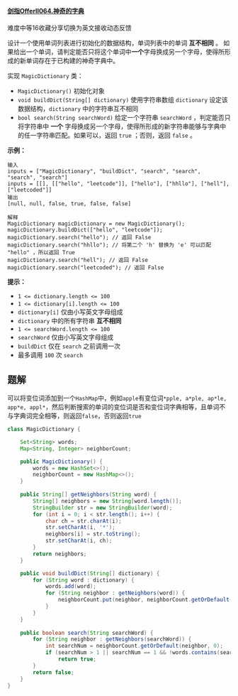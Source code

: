 #### [剑指OfferII064.神奇的字典](https://leetcode-cn.com/problems/US1pGT/)

难度中等16收藏分享切换为英文接收动态反馈

设计一个使用单词列表进行初始化的数据结构，单词列表中的单词 **互不相同** 。 如果给出一个单词，请判定能否只将这个单词中**一个**字母换成另一个字母，使得所形成的新单词存在于已构建的神奇字典中。

实现 `MagicDictionary` 类：

- `MagicDictionary()` 初始化对象
- `void buildDict(String[] dictionary)` 使用字符串数组 `dictionary` 设定该数据结构，`dictionary` 中的字符串互不相同
- `bool search(String searchWord)` 给定一个字符串 `searchWord` ，判定能否只将字符串中 **一个** 字母换成另一个字母，使得所形成的新字符串能够与字典中的任一字符串匹配。如果可以，返回 `true` ；否则，返回 `false` 。

 

**示例：**

```
输入
inputs = ["MagicDictionary", "buildDict", "search", "search", "search", "search"]
inputs = [[], [["hello", "leetcode"]], ["hello"], ["hhllo"], ["hell"], ["leetcoded"]]
输出
[null, null, false, true, false, false]

解释
MagicDictionary magicDictionary = new MagicDictionary();
magicDictionary.buildDict(["hello", "leetcode"]);
magicDictionary.search("hello"); // 返回 False
magicDictionary.search("hhllo"); // 将第二个 'h' 替换为 'e' 可以匹配 "hello" ，所以返回 True
magicDictionary.search("hell"); // 返回 False
magicDictionary.search("leetcoded"); // 返回 False
```

 

**提示：**

- `1 <= dictionary.length <= 100`
- `1 <= dictionary[i].length <= 100`
- `dictionary[i]` 仅由小写英文字母组成
- `dictionary` 中的所有字符串 **互不相同**
- `1 <= searchWord.length <= 100`
- `searchWord` 仅由小写英文字母组成
- `buildDict` 仅在 `search` 之前调用一次
- 最多调用 `100` 次 `search`

## 题解

可以将变位词添加到一个`HashMap`中，例如`apple`有变位词`*pple, a*ple, ap*le, app*e, appl*`，然后判断搜索的单词的变位词是否和变位词字典相等，且单词不与字典词完全相等，则返回`false`，否则返回`true`

```java
class MagicDictionary {

    Set<String> words;
    Map<String, Integer> neighborCount;

    public MagicDictionary() {
        words = new HashSet<>();
        neighborCount = new HashMap<>();
    }
    
    public String[] getNeighbors(String word) {
        String[] neighbors = new String[word.length()];
        StringBuilder str = new StringBuilder(word);
        for (int i = 0; i < str.length(); i++) {
            char ch = str.charAt(i);
            str.setCharAt(i, '*');
            neighbors[i] = str.toString();
            str.setCharAt(i, ch);
        }
        return neighbors;
    }

    public void buildDict(String[] dictionary) {
        for (String word : dictionary) {
            words.add(word);
            for (String neighbor : getNeighbors(word)) {
                neighborCount.put(neighbor, neighborCount.getOrDefault(neighbor, 0) + 1);
            }
        }
    }
    
    public boolean search(String searchWord) {
        for (String neighbor : getNeighbors(searchWord)) {
            int searchNum = neighborCount.getOrDefault(neighbor, 0);
            if (searchNum > 1 || searchNum == 1 && !words.contains(searchWord))
                return true;
        }
        return false;
    }
}
```

